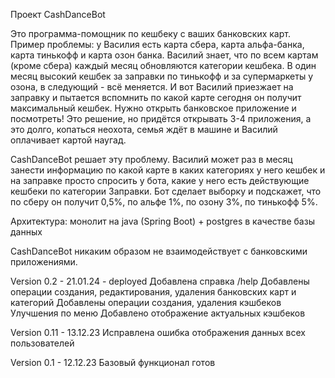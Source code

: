 Проект CashDanceBot

Это программа-помощник по кешбеку с ваших банковских карт.
Пример проблемы: у Василия есть карта сбера, карта альфа-банка, карта тинькофф и карта озон банка. Василий знает, что 
по всем картам (кроме сбера) каждый месяц обновляются категории кешбека. В один месяц высокий кешбек за заправки по
тинькофф и за супермаркеты у озона, в следующий - всё меняется. И вот Василий приезжает на заправку и пытается вспомнить
по какой карте сегодня он получит максимальный кешбек. Нужно открыть банковское приложение и посмотреть! Это решение, но
придётся открывать 3-4 приложения, а это долго, копаться неохота, семья ждёт в машине и Василий оплачивает картой наугад.

CashDanceBot решает эту проблему. Василий может раз в месяц занести информацию по какой карте в каких категориях у него
кешбек и на заправке просто спросить у бота, какие у него есть действующие кешбеки по категории Заправки. Бот сделает выборку
и подскажет, что по сберу он получит 0,5%, по альфе 1%, по озону 3%, по тинькофф 5%.

Архитектура: монолит на java (Spring Boot) + postgres в качестве базы данных

CashDanceBot никаким образом не взаимодействует с банковскими приложениями.



Version 0.2 - 21.01.24 - deployed
Добавлена справка /help
Добавлены операции создания, редактирования, удаления банковских карт и категорий
Добавлены операции создания, удаления кэшбеков
Улучшения по меню
Добавлено отображение актуальных кэшбеков

Version 0.11 - 13.12.23
Исправлена ошибка отображения данных всех пользователей

Version 0.1 - 12.12.23
Базовый функционал готов